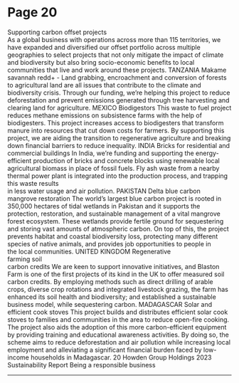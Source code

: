 # Page 20

Supporting carbon 
offset projects   
As a global business with operations across more 
than 115 territories, we have expanded and diversified 
our offset portfolio across multiple geographies to 
select projects that not only mitigate the impact of 
climate and biodiversity but also bring socio-economic 
benefits to local communities that live and work around 
these projects.
TANZANIA
Makame  
savannah redd+ - 
Land grabbing, encroachment 
and conversion of forests to 
agricultural land are all issues 
that contribute to the climate 
and biodiversity crisis. Through 
our funding, we’re helping this 
project to reduce deforestation 
and prevent emissions generated 
through tree harvesting and 
clearing land for agriculture.
MEXICO
Biodigestors
This waste to fuel project reduces 
methane emissions on subsistence 
farms with the help of biodigesters. 
This project increases access to 
biodigesters that transform manure 
into resources that cut down costs 
for farmers. By supporting this 
project, we are aiding the transition 
to regenerative agriculture and 
breaking down financial barriers to 
reduce inequality.
INDIA
Bricks for residential and  
commercial buildings
In India, we’re funding and supporting the 
energy-efficient production of bricks and 
concrete blocks using renewable local 
agricultural biomass in place of fossil fuels. 
Fly ash waste from a nearby thermal power 
plant is integrated into the production 
process, and trapping this waste results  
in less water usage and air pollution. 
PAKISTAN
Delta blue carbon  
mangrove restoration 
The world’s largest blue carbon project 
is rooted in 350,000 hectares of tidal 
wetlands in Pakistan and it supports the 
protection, restoration, and sustainable 
management of a vital mangrove forest 
ecosystem. These wetlands provide fertile 
ground for sequestering and storing vast 
amounts of atmospheric carbon. On top 
of this, the project prevents habitat and 
coastal biodiversity loss, protecting many 
different species of native animals, and 
provides job opportunities to people in  
the local communities. 
UNITED KINGDOM
Regenerative  
farming soil  
carbon credits 
We are keen to support innovative initiatives, 
and Blaston Farm is one of the first projects 
of its kind in the UK to offer measured soil 
carbon credits. By employing methods such 
as direct drilling of arable crops, diverse crop 
rotations and integrated livestock grazing, 
the farm has enhanced its soil health and 
biodiversity; and established a sustainable 
business model, while sequestering carbon. 
MADAGASCAR
Solar and efficient cook stoves 
This project builds and distributes efficient solar cook 
stoves to families and communities in the area to reduce 
open-fire cooking. The project also aids the adoption of this 
more carbon-efficient equipment by providing training and 
educational awareness activities. By doing so, the scheme 
aims to reduce deforestation and air pollution while increasing 
local employment and alleviating a significant financial burden 
faced by low-income households in Madagascar. 
20
 Howden Group Holdings 2023 Sustainability Report 
Being a responsible business


---